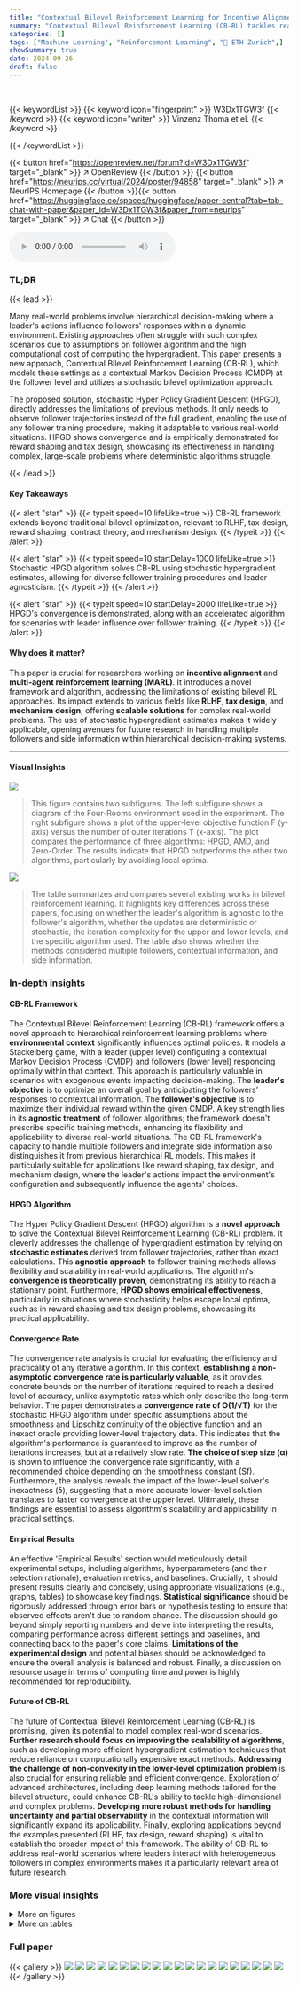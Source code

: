 ```yaml
---
title: "Contextual Bilevel Reinforcement Learning for Incentive Alignment"
summary: "Contextual Bilevel Reinforcement Learning (CB-RL) tackles real-world strategic decision-making where optimal policies depend on environmental configurations and exogenous events, proposing a stochasti..."
categories: []
tags: ["Machine Learning", "Reinforcement Learning", "🏢 ETH Zurich",]
showSummary: true
date: 2024-09-26
draft: false
---
```


<br>

{{< keywordList >}}
{{< keyword icon="fingerprint" >}} W3Dx1TGW3f {{< /keyword >}}
{{< keyword icon="writer" >}} Vinzenz Thoma et el. {{< /keyword >}}
 
{{< /keywordList >}}

{{< button href="https://openreview.net/forum?id=W3Dx1TGW3f" target="_blank" >}}
↗ OpenReview
{{< /button >}}
{{< button href="https://neurips.cc/virtual/2024/poster/94858" target="_blank" >}}
↗ NeurIPS Homepage
{{< /button >}}{{< button href="https://huggingface.co/spaces/huggingface/paper-central?tab=tab-chat-with-paper&paper_id=W3Dx1TGW3f&paper_from=neurips" target="_blank" >}}
↗ Chat
{{< /button >}}



<audio controls>
    <source src="https://ai-paper-reviewer.com/W3Dx1TGW3f/podcast.wav" type="audio/wav">
    Your browser does not support the audio element.
</audio>


### TL;DR


{{< lead >}}

Many real-world problems involve hierarchical decision-making where a leader's actions influence followers' responses within a dynamic environment. Existing approaches often struggle with such complex scenarios due to assumptions on follower algorithm and the high computational cost of computing the hypergradient. This paper presents a new approach, Contextual Bilevel Reinforcement Learning (CB-RL), which models these settings as a contextual Markov Decision Process (CMDP) at the follower level and utilizes a stochastic bilevel optimization approach. 

The proposed solution, stochastic Hyper Policy Gradient Descent (HPGD), directly addresses the limitations of previous methods. It only needs to observe follower trajectories instead of the full gradient, enabling the use of any follower training procedure, making it adaptable to various real-world situations. HPGD shows convergence and is empirically demonstrated for reward shaping and tax design, showcasing its effectiveness in handling complex, large-scale problems where deterministic algorithms struggle.

{{< /lead >}}


#### Key Takeaways

{{< alert "star" >}}
{{< typeit speed=10 lifeLike=true >}} CB-RL framework extends beyond traditional bilevel optimization, relevant to RLHF, tax design, reward shaping, contract theory, and mechanism design. {{< /typeit >}}
{{< /alert >}}

{{< alert "star" >}}
{{< typeit speed=10 startDelay=1000 lifeLike=true >}} Stochastic HPGD algorithm solves CB-RL using stochastic hypergradient estimates, allowing for diverse follower training procedures and leader agnosticism. {{< /typeit >}}
{{< /alert >}}

{{< alert "star" >}}
{{< typeit speed=10 startDelay=2000 lifeLike=true >}} HPGD's convergence is demonstrated, along with an accelerated algorithm for scenarios with leader influence over follower training. {{< /typeit >}}
{{< /alert >}}

#### Why does it matter?
This paper is crucial for researchers working on **incentive alignment** and **multi-agent reinforcement learning (MARL)**. It introduces a novel framework and algorithm, addressing the limitations of existing bilevel RL approaches. Its impact extends to various fields like **RLHF**, **tax design**, and **mechanism design**, offering **scalable solutions** for complex real-world problems. The use of stochastic hypergradient estimates makes it widely applicable, opening avenues for future research in handling multiple followers and side information within hierarchical decision-making systems.

------
#### Visual Insights



![](https://ai-paper-reviewer.com/W3Dx1TGW3f/figures_7_1.jpg)

> This figure contains two subfigures. The left subfigure shows a diagram of the Four-Rooms environment used in the experiment.  The right subfigure shows a plot of the upper-level objective function F (y-axis) versus the number of outer iterations T (x-axis).  The plot compares the performance of three algorithms: HPGD, AMD, and Zero-Order. The results indicate that HPGD outperforms the other two algorithms, particularly by avoiding local optima.





![](https://ai-paper-reviewer.com/W3Dx1TGW3f/tables_2_1.jpg)

> The table summarizes and compares several existing works in bilevel reinforcement learning.  It highlights key differences across these papers, focusing on whether the leader's algorithm is agnostic to the follower's algorithm, whether the updates are deterministic or stochastic, the iteration complexity for the upper and lower levels, and the specific algorithm used. The table also shows whether the methods considered multiple followers, contextual information, and side information.





### In-depth insights


#### CB-RL Framework
The Contextual Bilevel Reinforcement Learning (CB-RL) framework offers a novel approach to hierarchical reinforcement learning problems where **environmental context** significantly influences optimal policies.  It models a Stackelberg game, with a leader (upper level) configuring a contextual Markov Decision Process (CMDP) and followers (lower level) responding optimally within that context.  This approach is particularly valuable in scenarios with exogenous events impacting decision-making. The **leader's objective** is to optimize an overall goal by anticipating the followers’ responses to contextual information. The **follower's objective** is to maximize their individual reward within the given CMDP.  A key strength lies in its **agnostic treatment** of follower algorithms; the framework doesn't prescribe specific training methods, enhancing its flexibility and applicability to diverse real-world situations.  The CB-RL framework's capacity to handle multiple followers and integrate side information also distinguishes it from previous hierarchical RL models.  This makes it particularly suitable for applications like reward shaping, tax design, and mechanism design, where the leader's actions impact the environment's configuration and subsequently influence the agents' choices.

#### HPGD Algorithm
The Hyper Policy Gradient Descent (HPGD) algorithm is a **novel approach** to solve the Contextual Bilevel Reinforcement Learning (CB-RL) problem.  It cleverly addresses the challenge of hypergradient estimation by relying on **stochastic estimates** derived from follower trajectories, rather than exact calculations. This **agnostic approach** to follower training methods allows flexibility and scalability in real-world applications. The algorithm's **convergence is theoretically proven**, demonstrating its ability to reach a stationary point.  Furthermore, **HPGD shows empirical effectiveness**, particularly in situations where stochasticity helps escape local optima, such as in reward shaping and tax design problems, showcasing its practical applicability.

#### Convergence Rate
The convergence rate analysis is crucial for evaluating the efficiency and practicality of any iterative algorithm.  In this context, **establishing a non-asymptotic convergence rate is particularly valuable**, as it provides concrete bounds on the number of iterations required to reach a desired level of accuracy, unlike asymptotic rates which only describe the long-term behavior. The paper demonstrates a **convergence rate of O(1/√T)** for the stochastic HPGD algorithm under specific assumptions about the smoothness and Lipschitz continuity of the objective function and an inexact oracle providing lower-level trajectory data.  This indicates that the algorithm's performance is guaranteed to improve as the number of iterations increases, but at a relatively slow rate.  **The choice of step size (α)** is shown to influence the convergence rate significantly, with a recommended choice depending on the smoothness constant (Sf).  Furthermore, the analysis reveals the impact of the lower-level solver's inexactness (δ), suggesting that a more accurate lower-level solution translates to faster convergence at the upper level.  Ultimately, these findings are essential to assess algorithm's scalability and applicability in practical settings.

#### Empirical Results
An effective 'Empirical Results' section would meticulously detail experimental setups, including algorithms, hyperparameters (and their selection rationale), evaluation metrics, and baselines.  Crucially, it should present results clearly and concisely, using appropriate visualizations (e.g., graphs, tables) to showcase key findings.  **Statistical significance** should be rigorously addressed through error bars or hypothesis testing to ensure that observed effects aren't due to random chance.  The discussion should go beyond simply reporting numbers and delve into interpreting the results, comparing performance across different settings and baselines, and connecting back to the paper's core claims.  **Limitations of the experimental design** and potential biases should be acknowledged to ensure the overall analysis is balanced and robust.  Finally, a discussion on resource usage in terms of computing time and power is highly recommended for reproducibility.

#### Future of CB-RL
The future of Contextual Bilevel Reinforcement Learning (CB-RL) is promising, given its potential to model complex real-world scenarios.  **Further research should focus on improving the scalability of algorithms**, such as developing more efficient hypergradient estimation techniques that reduce reliance on computationally expensive exact methods.  **Addressing the challenge of non-convexity in the lower-level optimization problem** is also crucial for ensuring reliable and efficient convergence.  Exploration of advanced architectures, including deep learning methods tailored for the bilevel structure, could enhance CB-RL's ability to tackle high-dimensional and complex problems.  **Developing more robust methods for handling uncertainty and partial observability** in the contextual information will significantly expand its applicability.  Finally, exploring applications beyond the examples presented (RLHF, tax design, reward shaping) is vital to establish the broader impact of this framework. The ability of CB-RL to address real-world scenarios where leaders interact with heterogeneous followers in complex environments makes it a particularly relevant area of future research.


### More visual insights

<details>
<summary>More on figures
</summary>


![](https://ai-paper-reviewer.com/W3Dx1TGW3f/figures_8_1.jpg)

> This figure shows the reward penalties assigned to each state by three different algorithms: HPGD, AMD, and Zero-Order, in the Four-Rooms environment. The goal is to guide the lower-level agent to a specific target state (+1).  HPGD effectively achieves this goal for G¹, whereas AMD and Zero-Order only succeed for G². The visualization uses a color map to represent penalty magnitude, showing the strategy used by each algorithm.


![](https://ai-paper-reviewer.com/W3Dx1TGW3f/figures_9_1.jpg)

> This figure shows the performance of the HPGD and Zero-Order algorithms on the Tax Design problem. The left panel displays the upper-level objective values over the number of outer iterations. The right panel shows the tax rates (income tax and VAT rates for three goods) over the outer iterations.  The results demonstrate that HPGD quickly learns optimal tax policies that distinguish VAT rates according to consumer preferences.  Zero-Order, in contrast, takes significantly more iterations to achieve a similar level of performance.


![](https://ai-paper-reviewer.com/W3Dx1TGW3f/figures_26_1.jpg)

> The figure consists of two subfigures. The left subfigure shows the state space of the Four-Rooms environment, which is a grid-world with four rooms and a goal in each room. The start state (S) is in the top-left corner, and there are two goal states (G¹ and G²) located in different rooms. The +1 symbol indicates a target cell. The right subfigure shows the performance of three different algorithms (HPGD, AMD, and Zero-Order) in terms of the upper-level objective value (F) as a function of the number of outer iterations (T). The HPGD algorithm consistently performs better than the other two, demonstrating its ability to escape local optima and achieve higher performance.


![](https://ai-paper-reviewer.com/W3Dx1TGW3f/figures_53_1.jpg)

> The figure shows the results of experiments conducted using the Four-Rooms environment. The left panel depicts the state space of the environment, highlighting the start state (S), two goal states (G¹ and G²), and a target cell (+1) that the upper-level algorithm aims to influence the lower-level agent to reach. The right panel presents a comparison of the performance of three different algorithms: HPGD, AMD, and a Zero-Order method, demonstrating HPGD's superior ability to reach higher objective values by escaping local optima.


![](https://ai-paper-reviewer.com/W3Dx1TGW3f/figures_53_2.jpg)

> This figure shows the results of applying different algorithms (HPGD, AMD, Zero-Order) on a Four-Rooms environment. The left panel displays the state space of the environment, highlighting the start state (S), goal states (G1, G2), and target state (+1). The right panel shows the performance of each algorithm.  HPGD outperforms AMD and Zero-Order, demonstrating its ability to navigate the state space effectively and avoid becoming stuck in local optima.


![](https://ai-paper-reviewer.com/W3Dx1TGW3f/figures_54_1.jpg)

> This figure consists of two subfigures. The left subfigure shows a grid-world environment called the Four-Rooms environment with a starting state (S), two goal states (G¹ and G²), and a target cell (+1).  The right subfigure presents a performance comparison of three algorithms (HPGD, AMD, and Zero-Order) on the Four-Rooms environment, plotting the upper-level objective values over the number of outer iterations. It shows that HPGD surpasses AMD and Zero-Order, escaping local optima and achieving a better objective value.


![](https://ai-paper-reviewer.com/W3Dx1TGW3f/figures_54_2.jpg)

> The figure consists of two subfigures. The left subfigure shows the state space of the Four-Rooms environment, which is a grid world with four rooms and a goal in two different locations (G1 and G2). The agent starts in a designated start state (S) and the objective for the upper level is to guide the agent to a specific target state (+1).  The right subfigure is a performance plot comparing HPGD against two other algorithms (AMD and Zero-Order) across outer iterations in terms of optimizing the upper-level objective function. This plot demonstrates that HPGD outperforms the other algorithms, especially by escaping local optima and achieving a higher value for the objective function.


![](https://ai-paper-reviewer.com/W3Dx1TGW3f/figures_54_3.jpg)

> This figure shows the results of an experiment comparing the performance of three different algorithms (HPGD, AMD, and Zero-Order) on a Four-Rooms environment. The left panel displays the state space of the environment, showing the starting position (S), two goal states (G1 and G2), and the target cell (+1) that the upper-level algorithm aims to lead the lower-level agent to. The right panel presents a graph illustrating the performance of each algorithm over a certain number of iterations.  It shows that HPGD is able to reach a higher objective value compared to the other algorithms, likely by escaping local optima.


![](https://ai-paper-reviewer.com/W3Dx1TGW3f/figures_55_1.jpg)

> The figure contains two subfigures. The left subfigure shows the state space of the Four-Rooms environment. The right subfigure presents a comparison of the performance of three different algorithms (HPGD, AMD, and Zero-Order) in terms of the upper-level objective values over the number of outer iterations. The plot demonstrates that HPGD outperforms the other algorithms by escaping local optima and achieving a higher objective value.


![](https://ai-paper-reviewer.com/W3Dx1TGW3f/figures_55_2.jpg)

> This figure shows the results of the Four-Rooms experiment. The left panel shows a grid-world environment where the agent starts at S and must reach either goal state (G1 or G2).  The +1 indicates the state the leader wants the follower agent to reach. The right panel displays the performance comparison of three algorithms in the Four-Rooms environment. HPGD outperforms the other two (AMD and Zero-Order) because of its ability to avoid getting stuck in local optima.


![](https://ai-paper-reviewer.com/W3Dx1TGW3f/figures_55_3.jpg)

> The figure shows two subfigures. The left subfigure displays the state space of the Four-Rooms environment used in the experiments. The right subfigure presents a performance comparison of three algorithms: HPGD, AMD, and Zero-Order. The algorithms aim to optimize the upper-level objective in the Four-Rooms environment by influencing the lower-level MDP. The plot shows the upper-level objective values over the number of outer iterations. HPGD outperforms the other two algorithms, escaping local optima and achieving better results.


![](https://ai-paper-reviewer.com/W3Dx1TGW3f/figures_56_1.jpg)

> This figure shows the reward penalties assigned to each state in the Four-Rooms environment by three different algorithms: HPGD, AMD, and Zero-Order. The penalties are represented by color intensity, with darker shades indicating stronger penalties. The algorithms aim to guide the lower-level agent towards a specific target state (+1) by strategically placing penalties.  The figure visually compares the approaches of each algorithm in achieving this goal.


![](https://ai-paper-reviewer.com/W3Dx1TGW3f/figures_56_2.jpg)

> This figure shows the reward penalties assigned to states by three different algorithms (HPGD, AMD, and Zero-Order) in the Four-Rooms environment.  The color intensity represents the magnitude of the penalty, with darker shades indicating stronger penalties.  The goal is to guide the lower-level agent through a specific state (+1). The figure helps visualize how each algorithm modifies the environment to achieve its objective, highlighting differences in their approaches to reward shaping.


![](https://ai-paper-reviewer.com/W3Dx1TGW3f/figures_56_3.jpg)

> This figure shows the reward penalties assigned to each state in the Four-Rooms environment by three different algorithms: HPGD, AMD, and Zero-Order.  The color intensity represents the magnitude of the penalty, with darker shades indicating stronger penalties. The figure visually compares how each algorithm uses penalties to influence the lower-level agent's behavior, showcasing differences in their strategies for guiding the agent to a specific target location (+1).


![](https://ai-paper-reviewer.com/W3Dx1TGW3f/figures_57_1.jpg)

> This figure shows the reward penalties assigned by three different algorithms (HPGD, AMD, and Zero-Order) to influence the lower-level agent's behavior in the Four-Rooms environment.  The penalties, represented by color intensity, are designed to guide the agent towards a specific target cell (+1).  The visualization helps to compare how each algorithm modifies the environment to achieve its objective, highlighting potential differences in their strategies and effectiveness.


![](https://ai-paper-reviewer.com/W3Dx1TGW3f/figures_57_2.jpg)

> This figure shows the reward penalties assigned by three different algorithms (HPGD, AMD, and Zero-Order) to the lower-level agent in each state of the Four-Rooms environment. The color intensity represents the magnitude of the penalty, with darker shades indicating stronger penalties.  The algorithms aim to steer the lower-level agent through a specific target cell (+1).  The figure illustrates how the different optimization strategies lead to varying penalty distributions across the states, reflecting the diverse ways in which the algorithms achieve their objective.


![](https://ai-paper-reviewer.com/W3Dx1TGW3f/figures_57_3.jpg)

> This figure visualizes the reward penalties assigned to each state by three different algorithms: HPGD, AMD, and Zero-Order.  The goal is to guide the lower-level agent through a specific cell in the Four-Rooms environment. The color intensity represents the magnitude of the penalty, with darker shades indicating stronger penalties.  The figure shows how each algorithm strategically applies penalties to influence the agent's path.


![](https://ai-paper-reviewer.com/W3Dx1TGW3f/figures_58_1.jpg)

> This figure compares reward penalties assigned by three different algorithms (HPGD, AMD, and Zero-Order) in the Four-Rooms environment. Each algorithm aims to guide a lower-level agent toward a specific target cell (+1) by adjusting the reward penalties for each state. The color intensity represents the magnitude of the penalty. Darker shades indicate stronger negative penalties, while lighter shades show weaker penalties. The figure visualizes how each algorithm strategically uses penalties to influence the agent's path, highlighting their differences in achieving the objective.


![](https://ai-paper-reviewer.com/W3Dx1TGW3f/figures_58_2.jpg)

> This figure compares the reward penalties assigned to different states in the Four-Rooms environment by three different algorithms: HPGD, AMD, and Zero-Order. The color intensity represents the magnitude of the penalty, with darker shades indicating stronger penalties. The goal is to observe how each algorithm shapes the reward function to guide the lower-level agent's behavior.  Specifically, the leader aims to influence the agent to pass through a particular cell (+1) en route to one of the goal states (G1 or G2). The figure helps to illustrate the differences in the approaches taken by each algorithm to solve this bilevel optimization problem.


![](https://ai-paper-reviewer.com/W3Dx1TGW3f/figures_59_1.jpg)

> This figure shows the results of applying the HPGD and Zero-Order algorithms to a tax design problem.  The left panel displays the upper-level objective function (social welfare) over the number of outer iterations. HPGD converges to a higher social welfare value much faster than the Zero-Order method. The right panel displays the tax rates (income tax and VAT rates for three goods) over the outer iterations.  HPGD efficiently learns to adjust tax rates to maximize social welfare, while the Zero-Order method takes significantly longer to find optimal rates and fails to distinguish between goods in setting optimal VAT rates.


![](https://ai-paper-reviewer.com/W3Dx1TGW3f/figures_59_2.jpg)

> This figure shows the performance of HPGD and Zero-Order algorithms on a tax design problem for macroeconomic models. The left panel displays the upper-level objective (social welfare) over the outer iterations, demonstrating that HPGD converges faster than Zero-Order.  The right panel shows the evolution of tax rates (income tax and VAT rates for three goods) over iterations. HPGD efficiently adapts tax rates to maximize social welfare while Zero-Order struggles to learn optimal policies.


</details>




<details>
<summary>More on tables
</summary>


![](https://ai-paper-reviewer.com/W3Dx1TGW3f/tables_6_1.jpg)
> This table compares the key characteristics of several related works in bilevel reinforcement learning.  It highlights differences in the use of context, side information, whether the leader's control over the follower is agnostic or deterministic, the type of hypergradient updates (deterministic or stochastic), and the time complexity of the algorithm's iterations at both the upper and lower levels. The table aids in understanding the novel contributions of the proposed HPGD algorithm in the paper by showing how it improves upon or differs from existing approaches.

![](https://ai-paper-reviewer.com/W3Dx1TGW3f/tables_8_1.jpg)
> This table presents the performance of three different algorithms (HPGD, AMD, and Zero-Order) on the Four Rooms problem for various hyperparameter settings (λ and β).  The results are averages over 10 random seeds, showing mean performance and standard errors. The table highlights that HPGD generally performs comparably to the other algorithms, but shows superior performance in a few instances, while also exhibiting more variance than AMD.

![](https://ai-paper-reviewer.com/W3Dx1TGW3f/tables_21_1.jpg)
> This table compares the key characteristics of several related works in bilevel reinforcement learning.  It highlights the presence or absence of key features, such as contextual information, multiple followers, side information, whether the leader controls the followers' training, whether algorithms are deterministic or stochastic, and the complexity of iterations for both upper and lower levels.  This allows for a clear comparison of the proposed HPGD algorithm against existing approaches.

![](https://ai-paper-reviewer.com/W3Dx1TGW3f/tables_52_1.jpg)
> This table compares the key characteristics of several related works in bilevel reinforcement learning.  It highlights the differences in the use of context, whether the leader's algorithm is agnostic to the follower's or not, the type of lower and upper level updates used (deterministic or stochastic), the number of iterations required at each level, and the specific algorithm employed.  The table helps clarify the novel contributions of the proposed HPGD algorithm by showcasing its differences from existing methods.

</details>




### Full paper

{{< gallery >}}
<img src="https://ai-paper-reviewer.com/W3Dx1TGW3f/1.png" class="grid-w50 md:grid-w33 xl:grid-w25" />
<img src="https://ai-paper-reviewer.com/W3Dx1TGW3f/2.png" class="grid-w50 md:grid-w33 xl:grid-w25" />
<img src="https://ai-paper-reviewer.com/W3Dx1TGW3f/3.png" class="grid-w50 md:grid-w33 xl:grid-w25" />
<img src="https://ai-paper-reviewer.com/W3Dx1TGW3f/4.png" class="grid-w50 md:grid-w33 xl:grid-w25" />
<img src="https://ai-paper-reviewer.com/W3Dx1TGW3f/5.png" class="grid-w50 md:grid-w33 xl:grid-w25" />
<img src="https://ai-paper-reviewer.com/W3Dx1TGW3f/6.png" class="grid-w50 md:grid-w33 xl:grid-w25" />
<img src="https://ai-paper-reviewer.com/W3Dx1TGW3f/7.png" class="grid-w50 md:grid-w33 xl:grid-w25" />
<img src="https://ai-paper-reviewer.com/W3Dx1TGW3f/8.png" class="grid-w50 md:grid-w33 xl:grid-w25" />
<img src="https://ai-paper-reviewer.com/W3Dx1TGW3f/9.png" class="grid-w50 md:grid-w33 xl:grid-w25" />
<img src="https://ai-paper-reviewer.com/W3Dx1TGW3f/10.png" class="grid-w50 md:grid-w33 xl:grid-w25" />
<img src="https://ai-paper-reviewer.com/W3Dx1TGW3f/11.png" class="grid-w50 md:grid-w33 xl:grid-w25" />
<img src="https://ai-paper-reviewer.com/W3Dx1TGW3f/12.png" class="grid-w50 md:grid-w33 xl:grid-w25" />
<img src="https://ai-paper-reviewer.com/W3Dx1TGW3f/13.png" class="grid-w50 md:grid-w33 xl:grid-w25" />
<img src="https://ai-paper-reviewer.com/W3Dx1TGW3f/14.png" class="grid-w50 md:grid-w33 xl:grid-w25" />
<img src="https://ai-paper-reviewer.com/W3Dx1TGW3f/15.png" class="grid-w50 md:grid-w33 xl:grid-w25" />
<img src="https://ai-paper-reviewer.com/W3Dx1TGW3f/16.png" class="grid-w50 md:grid-w33 xl:grid-w25" />
<img src="https://ai-paper-reviewer.com/W3Dx1TGW3f/17.png" class="grid-w50 md:grid-w33 xl:grid-w25" />
<img src="https://ai-paper-reviewer.com/W3Dx1TGW3f/18.png" class="grid-w50 md:grid-w33 xl:grid-w25" />
<img src="https://ai-paper-reviewer.com/W3Dx1TGW3f/19.png" class="grid-w50 md:grid-w33 xl:grid-w25" />
<img src="https://ai-paper-reviewer.com/W3Dx1TGW3f/20.png" class="grid-w50 md:grid-w33 xl:grid-w25" />
{{< /gallery >}}